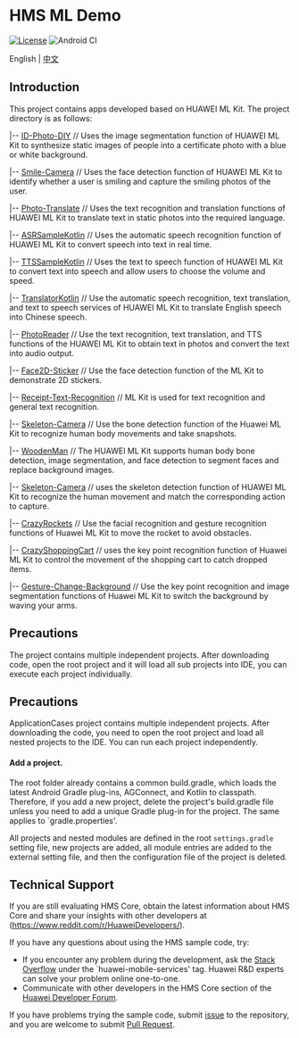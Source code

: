 # HMS ML Demo

[![License](https://img.shields.io/badge/Docs-hmsguides-brightgreen)](https://developer.huawei.com/consumer/en/doc/development/HMSCore-Guides-V5/service-introduction-0000001050040017-V5)  ![Android CI](https://github.com/HMS-Core/hms-ml-demo/workflows/Android%20CI/badge.svg)

English | [中文](https://github.com/HMS-Core/hms-ml-demo/blob/master/README_ZH.md)

## Introduction
This project contains apps developed based on HUAWEI ML Kit. The project directory is as follows:

|-- [ID-Photo-DIY](https://github.com/HMS-Core/hms-ml-demo/tree/master/ApplicationCases/ID-Photo-DIY) // Uses the image segmentation function of HUAWEI ML Kit to synthesize static images of people into a certificate photo with a blue or white background.

|-- [Smile-Camera](https://github.com/HMS-Core/hms-ml-demo/tree/master/ApplicationCases/Smile-Camera) // Uses the face detection function of HUAWEI ML Kit to identify whether a user is smiling and capture the smiling photos of the user.

|-- [Photo-Translate](https://github.com/HMS-Core/hms-ml-demo/tree/master/ApplicationCases/Photo-Translate) // Uses the text recognition and translation functions of HUAWEI ML Kit to translate text in static photos into the required language.

|-- [ASRSampleKotlin](https://github.com/HMS-Core/hms-ml-demo/tree/master/ApplicationCases/ASRSampleKotlin) // Uses the automatic speech recognition function of HUAWEI ML Kit to convert speech into text in real time.

|-- [TTSSampleKotlin](https://github.com/HMS-Core/hms-ml-demo/tree/master/ApplicationCases/TTSSampleKotlin) // Uses the text to speech function of HUAWEI ML Kit to convert text into speech and allow users to choose the volume and speed.

|-- [TranslatorKotlin](https://github.com/HMS-Core/hms-ml-demo/tree/master/ApplicationCases/TranslatorKotlin) // Use the automatic speech recognition, text translation, and  text to speech services of HUAWEI ML Kit to translate English speech into Chinese speech.

|-- [PhotoReader](https://github.com/HMS-Core/hms-ml-demo/tree/master/ApplicationCases/PhotoReader) // Use the text recognition, text translation, and TTS functions of the HUAWEI ML Kit to obtain text in photos and convert the text into audio output.

|-- [Face2D-Sticker](https://github.com/HMS-Core/hms-ml-demo/tree/master/ApplicationCases/Face2D-Sticker) // Use the face detection function of the ML Kit to demonstrate 2D stickers.

|-- [Receipt-Text-Recognition](https://github.com/HMS-Core/hms-ml-demo/tree/master/ApplicationCases/Receipt-Text-Recognition) // ML Kit is used for text recognition and general text recognition.

|-- [Skeleton-Camera](https://github.com/HMS-Core/hms-ml-demo/tree/master/ApplicationCases/Skeleton-Camera) // Use the bone detection function of the Huawei ML Kit to recognize human body movements and take snapshots.

|-- [WoodenMan](https://github.com/HMS-Core/hms-ml-demo/tree/master/ApplicationCases/WoodenMan) // The HUAWEI ML Kit supports human body bone detection, image segmentation, and face detection to segment faces and replace background images.

|-- [Skeleton-Camera](https://github.com/HMS-Core/hms-ml-demo/tree/master/ApplicationCases/Skeleton-Camera) // uses the skeleton detection function of HUAWEI ML Kit to recognize the human movement and match the corresponding action to capture.

|-- [CrazyRockets](https://github.com/HMS-Core/hms-ml-demo/tree/master/ApplicationCases/CrazyRockets) // Use the facial recognition and gesture recognition functions of Huawei ML Kit to move the rocket to avoid obstacles.

|-- [CrazyShoppingCart](https://github.com/HMS-Core/hms-ml-demo/tree/master/ApplicationCases/CrazyShoppingCart) // uses the key point recognition function of Huawei ML Kit to control the movement of the shopping cart to catch dropped items.

|-- [Gesture-Change-Background](https://github.com/HMS-Core/hms-ml-demo/tree/master/ApplicationCases/Gesture-Change-Background) // Use the key point recognition and image segmentation functions of Huawei ML Kit to switch the background by waving your arms.

## Precautions

The project contains multiple independent projects. After downloading code, open the root project and it
will load all sub projects into IDE, you can execute each project individually.

## Precautions

ApplicationCases project contains multiple independent projects. After downloading the code, you need to open the root project and load all nested projects to the IDE. You can run each project independently.

#### Add a project.

The root folder already contains a common build.gradle, which loads the latest Android Gradle plug-ins, AGConnect, and Kotlin to classpath. Therefore, if you add a new project, delete the project's build.gradle file unless you need to add a unique Gradle plug-in for the project. The same applies to `gradle.properties'.

All projects and nested modules are defined in the root `settings.gradle` setting file, new projects are added, all module entries are added to the external setting file, and then the configuration file of the project is deleted.


## Technical Support
If you are still evaluating HMS Core, obtain the latest information about HMS Core and share your insights with other developers at (https://www.reddit.com/r/HuaweiDevelopers/).

If you have any questions about using the HMS sample code, try:
- If you encounter any problem during the development, ask the [Stack Overflow](https://stackoverflow.com/questions/tagged/huawei-mobile-services) under the `huawei-mobile-services' tag. Huawei R&D experts can solve your problem online one-to-one.
- Communicate with other developers in the HMS Core section of the [Huawei Developer Forum](https://developer.huawei.com/consumer/cn/forum/blockdisplay?fid=18).

If you have problems trying the sample code, submit [issue](https://github.com/HMS-Core/hms-ml-demo/issues) to the repository, and you are welcome to submit [Pull Request](https://github.com/HMS-Core/hms-ml-demo/pulls).
